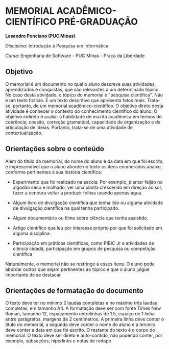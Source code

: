 # MEMORIAL ACADÊMICO-CIENTÍFICO PRÉ-GRADUAÇÃO

**Lesandro Ponciano (PUC Minas)**

_Disciplina_: Introdução à Pesquisa em Informática

_Curso_: Engenharia de Software - PUC Minas - Praça da Liberdade


## Objetivo

O memorial é um documento no qual o aluno descreve suas atividades, aprendizados e conquistas, que são relevantes a um determinado tópico. No caso desta atividade, o tópico do memorial é "pesquisa científica". Não é um texto fictício. É um texto descritivo que apresenta fatos reais. Trata-se, portanto, de um memorial acadêmico-científico. O objetivo direto desta atividade é conhecer o contexto do conhecimento científico do aluno. O objetivo indireto é avaliar a habilidade de escrita acadêmica em termos de coerência, coesão, correção gramatical, capacidade de organização e de articulação de ideias. Portanto, trata-se de uma atividade de contextualização.

## Orientações sobre o conteúdo

Além do título do memorial, do nome do aluno e da data em que foi escrito, é imprescindível que o aluno aborde no texto os itens enumerados abaixo, conforme pertinentes à sua história científica:

* Experimento que foi realizado na escola. Por exemplo, plantar feijão no algodão seco e molhado, ver uma planta crescendo em direção ao sol, fazer a cenoura voltar a produzir folhas usando apenas água.

* Algum livro de divulgação científica que tenha lido ou alguma atividade de divulgação científica na qual tenha participado.

* Algum documentário ou filme sobre ciência que tenha assistido.

* Artigo científico que leu por interesse próprio por que foi solicitado em alguma disciplina.

* Participação em práticas científicas, como PIBIC Jr e atividades de ciência cidadã, participação em grupos de pesquisa ou competição científica

Naturalmente, o memorial não se restringe a esses itens. O aluno pode abordar outros que sejam pertinentes ao tópico e que o aluno julgue importante de se destacar.

## Orientações de formatação do documento

O texto deve ter no mínimo 2 laudas completas e no máximo três laudas completas, em tamanho A4. A formatação deve ser com fonte Times New Roman, tamanho 12, espaçamento entrelinhas de 1.5, espaço de 1 linha entre parágrafos, margens de 2 centímetros. A primeira linha deve conter o título do memorial, a segunda deve conter o nome do aluno e a terceira deve conter a data em que foi escrito. O restante do texto é o corpo do memorial. O texto deve ser direto e auto-contido, não podendo conter, por exemplo, subseções, hiperlinks e notas de rodapé.
